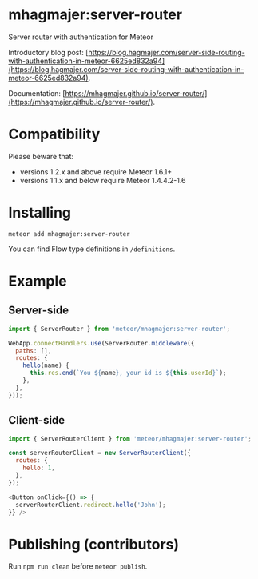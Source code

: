 # mhagmajer:server-router
Server router with authentication for Meteor

Introductory blog post:
[https://blog.hagmajer.com/server-side-routing-with-authentication-in-meteor-6625ed832a94](https://blog.hagmajer.com/server-side-routing-with-authentication-in-meteor-6625ed832a94).

Documentation: [https://mhagmajer.github.io/server-router/](https://mhagmajer.github.io/server-router/).

# Compatibility

Please beware that:
* versions 1.2.x and above require Meteor 1.6.1+
* versions 1.1.x and below require Meteor 1.4.4.2-1.6

# Installing

`meteor add mhagmajer:server-router`

You can find Flow type definitions in `/definitions`.

# Example

## Server-side

```js
import { ServerRouter } from 'meteor/mhagmajer:server-router';

WebApp.connectHandlers.use(ServerRouter.middleware({
  paths: [],
  routes: {
    hello(name) {
      this.res.end(`You ${name}, your id is ${this.userId}`);
    },
  },
}));
```

## Client-side

```js
import { ServerRouterClient } from 'meteor/mhagmajer:server-router';

const serverRouterClient = new ServerRouterClient({
  routes: {
    hello: 1,
  },
});

<Button onClick={() => {
  serverRouterClient.redirect.hello('John');  
}} />
```

# Publishing (contributors)

Run `npm run clean` before `meteor publish`.
